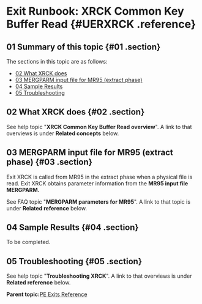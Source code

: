 # Exit Runbook: XRCK Common Key Buffer Read {#UERXRCK .reference}

## 01 Summary of this topic {#01 .section}

The sections in this topic are as follows:

-   [02 What XRCK does](UERXRCK.md#02)
-   [03 MERGPARM input file for MR95 \(extract phase\)](UERXRCK.md#03)
-   [04 Sample Results](UERXRCK.md#04)
-   [05 Troubleshooting](UERXRCK.md#05)

## 02 What XRCK does {#02 .section}

See help topic "**XRCK Common Key Buffer Read overview**". A link to that overviews is under **Related concepts** below.

## 03 MERGPARM input file for MR95 \(extract phase\) {#03 .section}

Exit XRCK is called from MR95 in the extract phase when a physical file is read. Exit XRCK obtains parameter information from the **MR95 input file MERGPARM.**

See FAQ topic "**MERGPARM parameters for MR95**". A link to that topic is under **Related reference** below.

## 04 Sample Results {#04 .section}

To be completed.

## 05 Troubleshooting {#05 .section}

See help topic "**Troubleshooting XRCK**". A link to that overviews is under **Related reference** below.

**Parent topic:**[PE Exits Reference](../html/AAR550PMExitsRef.md)

